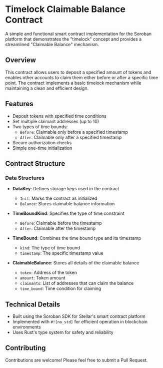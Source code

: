 # Timelock Claimable Balance Contract

A simple and functional smart contract implementation for the Soroban platform that demonstrates the "timelock" concept and provides a streamlined "Claimable Balance" mechanism.

## Overview

This contract allows users to deposit a specified amount of tokens and enables other accounts to claim them either before or after a specific time point. The contract implements a basic timelock mechanism while maintaining a clean and efficient design.

## Features

- Deposit tokens with specified time conditions
- Set multiple claimant addresses (up to 10)
- Two types of time bounds:
  - `Before`: Claimable only before a specified timestamp
  - `After`: Claimable only after a specified timestamp
- Secure authorization checks
- Simple one-time initialization

## Contract Structure

### Data Structures

- **DataKey**: Defines storage keys used in the contract
  - `Init`: Marks the contract as initialized
  - `Balance`: Stores claimable balance information

- **TimeBoundKind**: Specifies the type of time constraint
  - `Before`: Claimable before the timestamp
  - `After`: Claimable after the timestamp

- **TimeBound**: Combines the time bound type and its timestamp
  - `kind`: The type of time bound
  - `timestamp`: The specific timestamp value

- **ClaimableBalance**: Stores all details of the claimable balance
  - `token`: Address of the token
  - `amount`: Token amount
  - `claimants`: List of addresses that can claim the balance
  - `time_bound`: Time condition for claiming

## Technical Details

- Built using the Soroban SDK for Stellar's smart contract platform
- Implemented with `#![no_std]` for efficient operation in blockchain environments
- Uses Rust's type system for safety and reliability

## Contributing

Contributions are welcome! Please feel free to submit a Pull Request.
